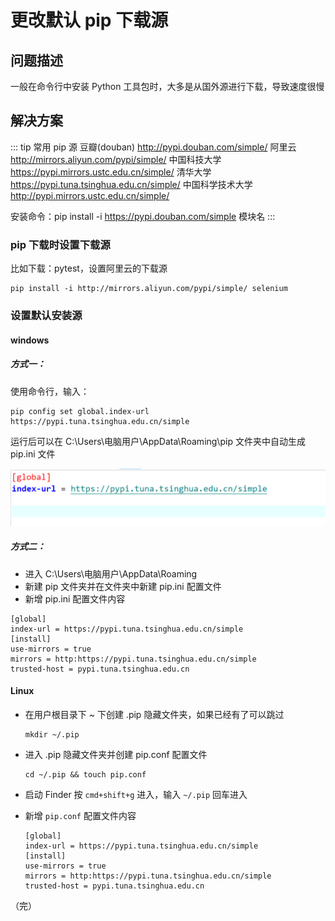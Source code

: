 # 更改默认 pip 下载源

## 问题描述

一般在命令行中安装 Python 工具包时，大多是从国外源进行下载，导致速度很慢

## 解决方案

::: tip 常用 pip 源
豆瓣(douban) http://pypi.douban.com/simple/
阿里云 http://mirrors.aliyun.com/pypi/simple/
中国科技大学 https://pypi.mirrors.ustc.edu.cn/simple/
清华大学 https://pypi.tuna.tsinghua.edu.cn/simple/
中国科学技术大学 http://pypi.mirrors.ustc.edu.cn/simple/

安装命令：pip install -i https://pypi.douban.com/simple 模块名
::: 

### pip 下载时设置下载源

比如下载：pytest，设置阿里云的下载源

```
pip install -i http://mirrors.aliyun.com/pypi/simple/ selenium
```

### 设置默认安装源

#### windows

##### 方式一：

使用命令行，输入：

```
pip config set global.index-url https://pypi.tuna.tsinghua.edu.cn/simple
```

 运行后可以在 C:\Users\电脑用户\AppData\Roaming\pip 文件夹中自动生成 pip.ini 文件

![pip](../images/pip1.png)

##### 方式二：

+ 进入 C:\Users\电脑用户\AppData\Roaming
+ 新建 pip 文件夹并在文件夹中新建 pip.ini 配置文件
+ 新增 pip.ini 配置文件内容

```
[global]
index-url = https://pypi.tuna.tsinghua.edu.cn/simple
[install]
use-mirrors = true
mirrors = http:https://pypi.tuna.tsinghua.edu.cn/simple
trusted-host = pypi.tuna.tsinghua.edu.cn
```

#### Linux 

+ 在用户根目录下 ~ 下创建 .pip 隐藏文件夹，如果已经有了可以跳过 

  ```
  mkdir ~/.pip
  ```

+ 进入 .pip 隐藏文件夹并创建 pip.conf 配置文件

  ```
  cd ~/.pip && touch pip.conf 
  ```

+ 启动 Finder 按 `cmd+shift+g` 进入，输入 `~/.pip`  回车进入

+ 新增 `pip.conf` 配置文件内容

  ```
  [global]
  index-url = https://pypi.tuna.tsinghua.edu.cn/simple
  [install]
  use-mirrors = true
  mirrors = http:https://pypi.tuna.tsinghua.edu.cn/simple
  trusted-host = pypi.tuna.tsinghua.edu.cn
  ```


（完）